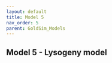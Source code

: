 ```yaml
---
layout: default
title: Model 5
nav_order: 5
parent: GoldSim_Models
---
```


## Model 5 - Lysogeny model



